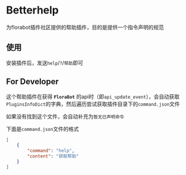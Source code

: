 # Betterhelp

为florabot插件社区提供的帮助插件，目的是提供一个指令声明的规范

## 使用

安装插件后，发送`help`/`?`/`帮助`即可

## For Developer

这个帮助插件在获得 **`FloraBot`** 的api时（即`api_update_event`），会自动获取`PluginsInfoDict`的字典，然后遍历尝试获取插件目录下的`command.json`文件

如果没有找到这个文件，会自动补充为`暂无已声明命令`

下面是`command.json`文件的格式

```json
[
    {
        "command": "help",
        "content": "获取帮助"
    }
]
```
